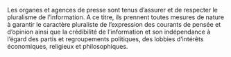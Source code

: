 Les organes et agences de presse sont tenus d’assurer et de respecter le pluralisme de l’information.
A ce titre, ils prennent toutes mesures de nature à garantir le caractère pluraliste de l’expression des courants de pensée et d’opinion ainsi que la crédibilité de l’information et son indépendance à l’égard des partis et regroupements politiques, des lobbies d’intérêts économiques, religieux et philosophiques.